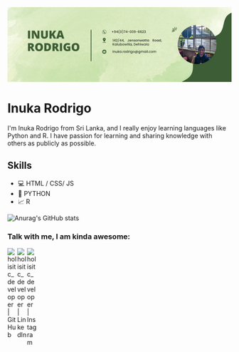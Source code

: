 ![Artificial Intelligence and Data Science](https://github.com/inukarodrigo/inukarodrigo/blob/main/I'm%20Inuka.png)

# Inuka Rodrigo
I'm Inuka Rodrigo from Sri Lanka, and I really enjoy learning languages like Python and R. I have passion for learning and sharing knowledge with others as publicly as possible. 

## Skills
* 💻 HTML / CSS/ JS
* 🐍 PYTHON
* 📈 R

![Anurag's GitHub stats](https://github-readme-stats.vercel.app/api?username=inukarodrigo&theme=cobalt&show_icons=true)

### Talk with me, I am kinda awesome:
[<img align="left" alt="holisitc_developer | GitHub" width="22px" src="https://cdn.jsdelivr.net/npm/simple-icons@v3/icons/github.svg" />](https://github.com/inukarodrigo)  [<img align="left" alt="holisitc_developer | LinkedIn" width="22px" src="https://cdn.jsdelivr.net/npm/simple-icons@v3/icons/linkedin.svg" />](https://www.linkedin.com/in/inuka-rodrigo/)  [<img align="left" alt="holisitc_developer | Instagram" width="22px" src="https://cdn.jsdelivr.net/npm/simple-icons@v3/icons/instagram.svg" />](https://www.instagram.com/_inux_20_/)  
